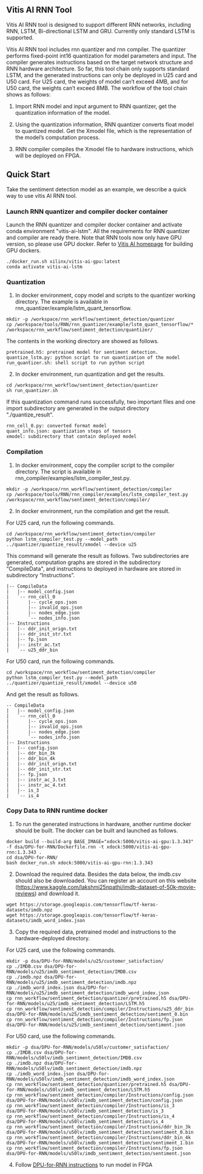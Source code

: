 ## Vitis AI RNN Tool

Vitis AI RNN tool is designed to support different RNN networks, including RNN, LSTM, Bi-directional LSTM and GRU. 
Currently only standard LSTM is supported.

Vitis AI RNN tool includes rnn quantizer and rnn compiler. 
The quantizer performs fixed-point int16 quantization for model parameters and input. 
The compiler generates instructions based on the target network structure and RNN hardware architecture. 
So far, this tool chain only supports standard LSTM, and the generated instructions can only be deployed in U25 card and U50 card. 
For U25 card, the weights of model can’t exceed 4MB, and for U50 card, the weights can’t exceed 8MB. 
The workflow of the tool chain shows as follows:

1. Import RNN model and input argument to RNN quantizer, get the quantization information of the model.

2. Using the quantization information, RNN quantizer converts float model to quantized model. Get the Xmodel file, which is the representation of the model’s computation process.

3. RNN compiler compiles the Xmodel file to hardware instructions, which will be deployed on FPGA.

## Quick Start

Take the sentiment detection model as an example, we describe a quick way to use vitis AI RNN tool.

### Launch RNN quantizer and compiler docker container
Launch the RNN quantizer and compiler docker container and activate conda environment "vitis-ai-lstm". All the requirements for RNN quantizer and compiler are ready there. Note that RNN tools now only have GPU version, so please use GPU docker. Refer to [Vitis AI homepage](https://github.com/Xilinx/Vitis-AI) for building GPU dockers.
```
./docker_run.sh xilinx/vitis-ai-gpu:latest
conda activate vitis-ai-lstm
```

### Quantization
1. In docker environment, copy model and scripts to the quantizer working directory. The example is available in rnn_quantizer/example/lstm_quant_tensorflow.
```
mkdir -p /workspace/rnn_workflow/sentiment_detection/quantizer
cp /workspace/tools/RNN/rnn_quantizer/example/lstm_quant_tensorflow/* /workspace/rnn_workflow/sentiment_detection/quantizer/
```
The contents in the working directory are showed as follows.
```
pretrained.h5: pretrained model for sentiment detection.
quantize_lstm.py: python script to run quantization of the model
run_quantizer.sh: shell script to run python script
```
2. In docker environment, run quantization and get the results.
```
cd /workspace/rnn_workflow/sentiment_detection/quantizer
sh run_quantizer.sh
```
If this quantization command runs successfully, two important files and one import subdirectory are generated in the output directory "./quantize_result".
```
rnn_cell_0.py: converted format model
quant_info.json: quantization steps of tensors
xmodel: subdirectory that contain deployed model
```

### Compilation 
1. In docker environment, copy the compiler script to the compiler directory. The script is available in rnn_compiler/examples/lstm_compiler_test.py.
```
mkdir -p /workspace/rnn_workflow/sentiment_detection/compiler
cp /workspace/tools/RNN/rnn_compiler/examples/lstm_compiler_test.py /workspace/rnn_workflow/sentiment_detection/compiler/
```
2. In docker environment, run the compilation and get the result.

For U25 card, run the following commands.
```
cd /workspace/rnn_workflow/sentiment_detection/compiler
python lstm_compiler_test.py --model_path ../quantizer/quantize_result/xmodel --device u25
```
This command will generate the result as follows. Two subdirectories are generated, computation graphs are stored in the subdirectory “CompileData", and instructions to deployed in hardware are stored in subdirectory “Instructions”.
```
|-- CompileData
|   |-- model_config.json
|   `-- rnn_cell_0
|       |-- cycle_ops.json
|       |-- invalid_ops.json
|       |-- nodes_edge.json
|       `-- nodes_info.json
|-- Instructions
|   |-- ddr_init_orign.txt
|   |-- ddr_init_str.txt
|   |-- fp.json
|   |-- instr_ac.txt
|   `-- u25_ddr_bin
```

For U50 card, run the following commands.
```
cd /workspace/rnn_workflow/sentiment_detection/compiler
python lstm_compiler_test.py --model_path ../quantizer/quantize_result/xmodel --device u50
```
And get the result as follows.
```
-- CompileData
|   |-- model_config.json
|   `-- rnn_cell_0
|       |-- cycle_ops.json
|       |-- invalid_ops.json
|       |-- nodes_edge.json
|       `-- nodes_info.json
|-- Instructions
|   |-- config.json
|   |-- ddr_bin_3k
|   |-- ddr_bin_4k
|   |-- ddr_init_orign.txt
|   |-- ddr_init_str.txt
|   |-- fp.json
|   |-- instr_ac_3.txt
|   |-- instr_ac_4.txt
|   |-- is_3
|   `-- is_4
```

### Copy Data to RNN runtime docker
1. To run the generated instructions in hardware, another runtime docker should be built. The docker can be built and launched as follows.
```
docker build --build-arg BASE_IMAGE="xdock:5000/vitis-ai-gpu:1.3.343" -f dsa/DPU-for-RNN/Dockerfile.rnn -t xdock:5000/vitis-ai-gpu-rnn:1.3.343 .
cd dsa/DPU-for-RNN/
bash docker_run.sh xdock:5000/vitis-ai-gpu-rnn:1.3.343
```
2. Download the required data. Besides the data below, the imdb.csv should also be downloaded. You can register an account on this website (https://www.kaggle.com/lakshmi25npathi/imdb-dataset-of-50k-movie-reviews) and download it.
```
wget https://storage.googleapis.com/tensorflow/tf-keras-datasets/imdb.npz
wget https://storage.googleapis.com/tensorflow/tf-keras-datasets/imdb_word_index.json
```
3. Copy the required data, pretrained model and instructions to the hardware-deployed directory.

For U25 card, use the following commands.
```
mkdir -p dsa/DPU-for-RNN/models/u25/customer_satisfaction/
cp ./IMDB.csv dsa/DPU-for-RNN/models/u25/imdb_sentiment_detection/IMDB.csv
cp ./imdb.npz dsa/DPU-for-RNN/models/u25/imdb_sentiment_detection/imdb.npz
cp ./imdb_word_index.json dsa/DPU-for-RNN/models/u25/imdb_sentiment_detection/imdb_word_index.json
cp rnn_workflow/sentiment_detection/quantizer/pretrained.h5 dsa/DPU-for-RNN/models/u25/imdb_sentiment_detection/LSTM.h5
cp rnn_workflow/sentiment_detection/compiler/Instructions/u25_ddr_bin dsa/DPU-for-RNN/models/u25/imdb_sentiment_detection/sentiment_0.bin
cp rnn_workflow/sentiment_detection/compiler/Instructions/fp.json dsa/DPU-for-RNN/models/u25/imdb_sentiment_detection/sentiment.json
```
For U50 card, use the following commands.
```
mkdir -p dsa/DPU-for-RNN/models/u50lv/customer_satisfaction/
cp ./IMDB.csv dsa/DPU-for-RNN/models/u50lv/imdb_sentiment_detection/IMDB.csv
cp ./imdb.npz dsa/DPU-for-RNN/models/u50lv/imdb_sentiment_detection/imdb.npz
cp ./imdb_word_index.json dsa/DPU-for-RNN/models/u50lv/imdb_sentiment_detection/imdb_word_index.json
cp rnn_workflow/sentiment_detection/quantizer/pretrained.h5 dsa/DPU-for-RNN/models/u50lv/imdb_sentiment_detection/LSTM.h5
cp rnn_workflow/sentiment_detection/compiler/Instructions/config.json dsa/DPU-for-RNN/models/u50lv/imdb_sentiment_detection/config.json
cp rnn_workflow/sentiment_detection/compiler/Instructions/is_3 dsa/DPU-for-RNN/models/u50lv/imdb_sentiment_detection/is_3
cp rnn_workflow/sentiment_detection/compiler/Instructions/is_4 dsa/DPU-for-RNN/models/u50lv/imdb_sentiment_detection/is_4
cp rnn_workflow/sentiment_detection/compiler/Instructions/ddr_bin_3k dsa/DPU-for-RNN/models/u50lv/imdb_sentiment_detection/sentiment_0.bin
cp rnn_workflow/sentiment_detection/compiler/Instructions/ddr_bin_4k dsa/DPU-for-RNN/models/u50lv/imdb_sentiment_detection/sentiment_1.bin
cp rnn_workflow/sentiment_detection/compiler/Instructions/fp.json dsa/DPU-for-RNN/models/u50lv/imdb_sentiment_detection/sentiment.json
```
4. Follow [DPU-for-RNN instructions](../../dsa/DPU-for-RNN) to run model in FPGA 
